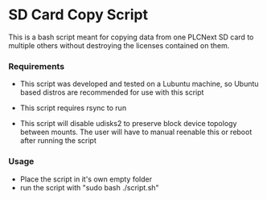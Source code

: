 # SD Card Copy Script

This is a bash script meant for copying data from one PLCNext SD card to multiple others without destroying the licenses contained on them. 

### Requirements

- This script was developed and tested on a Lubuntu machine, so Ubuntu based distros are recommended for use with this script

- This script requires rsync to run
- This script will disable udisks2 to preserve block device topology between mounts. The user will have to manual reenable this or reboot after running the script

### Usage

- Place the script in it's own empty folder
- run the script with "sudo bash ./script.sh"



